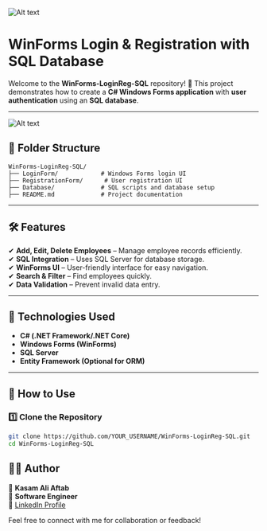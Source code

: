 ![Alt text](1.png)

# **WinForms Login & Registration with SQL Database**

Welcome to the **WinForms-LoginReg-SQL** repository! 🚀 This project demonstrates how to create a **C# Windows Forms application** with **user authentication** using an **SQL database**.

---

![Alt text](2.png)

## **📂 Folder Structure**  

```
WinForms-LoginReg-SQL/
├── LoginForm/            # Windows Forms login UI
├── RegistrationForm/      # User registration UI
├── Database/             # SQL scripts and database setup
├── README.md             # Project documentation
```

---

## **🛠 Features**  

✔ **Add, Edit, Delete Employees** – Manage employee records efficiently.  
✔ **SQL Integration** – Uses SQL Server for database storage.  
✔ **WinForms UI** – User-friendly interface for easy navigation.  
✔ **Search & Filter** – Find employees quickly.  
✔ **Data Validation** – Prevent invalid data entry.  


---

## **📌 Technologies Used**  

- **C# (.NET Framework/.NET Core)**  
- **Windows Forms (WinForms)**  
- **SQL Server**  
- **Entity Framework (Optional for ORM)**  

---

## **📖 How to Use**  

### **1️⃣ Clone the Repository**  

```bash
git clone https://github.com/YOUR_USERNAME/WinForms-LoginReg-SQL.git
cd WinForms-LoginReg-SQL
```

## **👨‍💻 Author**  

👤 **Kasam Ali Aftab**  
💼 **Software Engineer**  
📎 [LinkedIn Profile](#)  

Feel free to connect with me for collaboration or feedback! 
